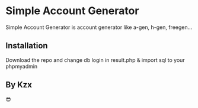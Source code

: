 # Simple Account Generator

Simple Account Generator is account generator like a-gen, h-gen, freegen...

## Installation

Download the repo and change db login in result.php & import sql to your phpmyadmin


## By Kzx

😎
